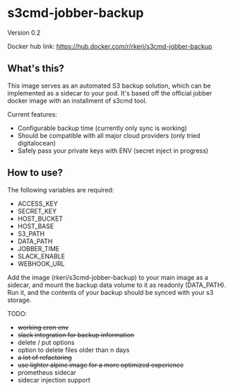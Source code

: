 # s3cmd-jobber-backup
Version 0.2

Docker hub link: https://hub.docker.com/r/rkeri/s3cmd-jobber-backup

## What's this?

This image serves as an automated S3 backup solution, which can be implemented
as a sidecar to your pod. It's based off the official jobber docker image with
an installment of s3cmd tool.

Current features:
- Configurable backup time (currently only sync is working)
- Should be compatible with all major cloud providers (only tried digitalocean)
- Safely pass your private keys with ENV (secret inject in progress)

## How to use?
The following variables are required:
- ACCESS_KEY
- SECRET_KEY
- HOST_BUCKET
- HOST_BASE
- S3_PATH
- DATA_PATH
- JOBBER_TIME
- SLACK_ENABLE
- WEBHOOK_URL

Add the image (rkeri/s3cmd-jobber-backup) to your main image as a sidecar,
and mount the backup data volume to it as readonly (DATA_PATH).
Run it, and the contents of your backup should be synced with your s3 storage.

TODO:
- ~~working cron env~~
- ~~slack integration for backup information~~
- delete / put options
- option to delete files older than n days
- ~~a lot of refactoring~~
- ~~use lighter alpine image for a more optimized experience~~
- prometheus sidecar
- sidecar injection support
